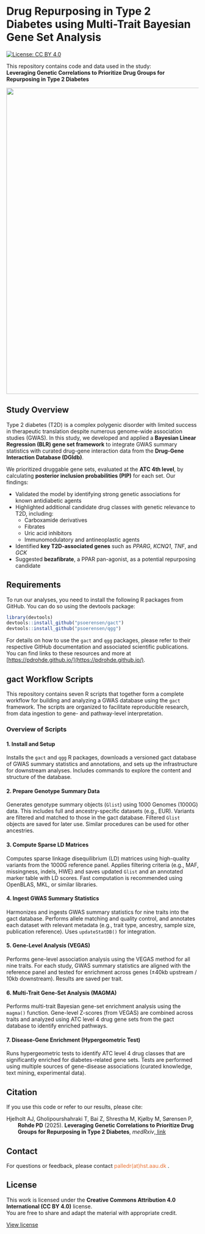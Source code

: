 # Drug Repurposing in Type 2 Diabetes using Multi-Trait Bayesian Gene Set Analysis

[![License: CC BY 4.0](https://img.shields.io/badge/License-CC%20BY%204.0-lightgrey.svg)](https://creativecommons.org/licenses/by/4.0/)

This repository contains code and data used in the study:  
**Leveraging Genetic Correlations to Prioritize Drug Groups for Repurposing in Type 2 Diabetes**
<p align="center">
  <img src="graphics/study_overview.png" style="max-width:100%; height:auto;" width="800" />
</p>

## Study Overview
Type 2 diabetes (T2D) is a complex polygenic disorder with limited success in therapeutic translation despite numerous genome-wide association studies (GWAS). In this study, we developed and applied a **Bayesian Linear Regression (BLR) gene set framework** to integrate GWAS summary statistics with curated drug-gene interaction data from the **Drug-Gene Interaction Database (DGIdb)**.

We prioritized druggable gene sets, evaluated at the **ATC 4th level**, by calculating **posterior inclusion probabilities (PIP)** for each set. Our findings:
- Validated the model by identifying strong genetic associations for known antidiabetic agents
- Highlighted additional candidate drug classes with genetic relevance to T2D, including:
  - Carboxamide derivatives
  - Fibrates
  - Uric acid inhibitors
  - Immunomodulatory and antineoplastic agents  
- Identified **key T2D-associated genes** such as *PPARG*, *KCNQ1*, *TNF*, and *GCK*
- Suggested **bezafibrate**, a PPAR pan-agonist, as a potential repurposing candidate

## Requirements
To run our analyses, you need to install the following R packages from GitHub. You can do so using the devtools package:
```r
library(devtools)
devtools::install_github("psoerensen/gact")
devtools::install_github("psoerensen/qgg")
```

For details on how to use the `gact` and `qgg` packages, please refer to their respective GitHub documentation and associated scientific publications. 
You can find links to these resources and more at [https://pdrohde.github.io/](https://pdrohde.github.io/).

## gact Workflow Scripts

This repository contains seven R scripts that together form a complete workflow for building and analyzing a GWAS database using the `gact` framework. The scripts are organized to facilitate reproducible research, from data ingestion to gene- and pathway-level interpretation.

### Overview of Scripts

#### 1. Install and Setup
Installs the `gact` and `qgg` R packages, downloads a versioned gact database of GWAS summary statistics and annotations, and sets up the infrastructure for downstream analyses. Includes commands to explore the content and structure of the database.

#### 2. Prepare Genotype Summary Data
Generates genotype summary objects (`Glist`) using 1000 Genomes (1000G) data. This includes full and ancestry-specific datasets (e.g., EUR). Variants are filtered and matched to those in the gact database. Filtered `Glist` objects are saved for later use. Similar procedures can be used for other ancestries.

#### 3. Compute Sparse LD Matrices
Computes sparse linkage disequilibrium (LD) matrices using high-quality variants from the 1000G reference panel. Applies filtering criteria (e.g., MAF, missingness, indels, HWE) and saves updated `Glist` and an annotated marker table with LD scores. Fast computation is recommended using OpenBLAS, MKL, or similar libraries.

#### 4. Ingest GWAS Summary Statistics
Harmonizes and ingests GWAS summary statistics for nine traits into the gact database. Performs allele matching and quality control, and annotates each dataset with relevant metadata (e.g., trait type, ancestry, sample size, publication reference). Uses `updateStatDB()` for integration.

#### 5. Gene-Level Analysis (VEGAS)
Performs gene-level association analysis using the VEGAS method for all nine traits. For each study, GWAS summary statistics are aligned with the reference panel and tested for enrichment across genes (±40kb upstream / 10kb downstream). Results are saved per trait.

#### 6. Multi-Trait Gene-Set Analysis (MAGMA)
Performs multi-trait Bayesian gene-set enrichment analysis using the `magma()` function. Gene-level Z-scores (from VEGAS) are combined across traits and analyzed using ATC level 4 drug gene sets from the gact database to identify enriched pathways.

#### 7. Disease-Gene Enrichment (Hypergeometric Test)
Runs hypergeometric tests to identify ATC level 4 drug classes that are significantly enriched for diabetes-related gene sets. Tests are performed using multiple sources of gene-disease associations (curated knowledge, text mining, experimental data).

## Citation
If you use this code or refer to our results, please cite:
<div style="text-indent: -30px; padding-left: 30px;">
<p>Hjelholt AJ, Gholipourshahraki T, Bai Z, Shrestha M, Kjølby M, Sørensen P, <b><span class="my-name">Rohde PD</span></b> (2025). <b>Leveraging Genetic Correlations to Prioritize Drug Groups for Repurposing in Type 2 Diabetes</b>, <em>medRxiv</em>,<a href="https://doi.org/10.1101/2025.06.13.25329590"> link</a> </p>
</div>

## Contact
For questions or feedback, please contact <font color="#E97132">palledr(at)hst.aau.dk</font> .

## License
This work is licensed under the **Creative Commons Attribution 4.0 International (CC BY 4.0)** license.  
You are free to share and adapt the material with appropriate credit.

[View license](https://creativecommons.org/licenses/by/4.0/)